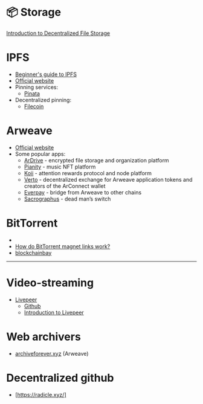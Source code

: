 # 📦 Storage

[Introduction to Decentralized File Storage](https://defieducation.substack.com/p/introduction-to-decentralized-file)

# IPFS
- [Beginner's guide to IPFS](https://hackernoon.com/a-beginners-guide-to-ipfs-20673fedd3f)
- [Official website](https://ipfs.tech/)
- Pinning services:
	- [Pinata](https://pinata.cloud/)
- Decentralized pinning:
	- [Filecoin](https://filecoin.io/)

# Arweave
- [Official website](https://www.arweave.org/)
- Some popular apps:
	- [ArDrive](https://ardrive.io/) - encrypted file storage and organization platform 
	- [Pianity](https://pianity.com/) - music NFT platform  
	- [Koii](https://koii.network/) - attention rewards protocol and node platform  
	- [Verto](https://www.verto.exchange/) - decentralized exchange for Arweave application tokens and creators of the ArConnect wallet
	- [Everpay](https://everpay.io/) - bridge from Arweave to other chains
	- [Sacrographus](https://sarcophagus.io/) - dead man’s switch

# BitTorrent
- 
- [How do BitTorrent magnet links work?](https://stackoverflow.com/questions/3844502/how-do-bittorrent-magnet-links-work)
- [blockchainbay](https://github.com/ortegaalfredo/blockchainbay)

---

# Video-streaming
- [Livepeer](https://livepeer.org/)
	- [Github](https://github.com/livepeer)
	- [Introduction to Livepeer](https://ethglobal.com/guides/introduction-to-livepeer-km72t)

# Web archivers
- [archiveforever.xyz](https://www.archiveforever.xyz/) (Arweave)

# Decentralized github
- [https://radicle.xyz/]